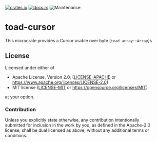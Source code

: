 [![crates.io](https://img.shields.io/crates/v/toad-cursor.svg)](https://crates.io/crates/toad-cursor)
[![docs.rs](https://docs.rs/toad-cursor/badge.svg)](https://docs.rs/toad-cursor/latest)
![Maintenance](https://img.shields.io/badge/maintenance-activly--developed-brightgreen.svg)

# toad-cursor

This microcrate provides a Cursor usable over byte [`toad_array::Array`]s

## License

Licensed under either of

* Apache License, Version 2.0, ([LICENSE-APACHE](LICENSE-APACHE) or https://www.apache.org/licenses/LICENSE-2.0)
* MIT license ([LICENSE-MIT](LICENSE-MIT) or https://opensource.org/licenses/MIT)

at your option.

### Contribution

Unless you explicitly state otherwise, any contribution intentionally
submitted for inclusion in the work by you, as defined in the Apache-2.0
license, shall be dual licensed as above, without any additional terms or
conditions.
